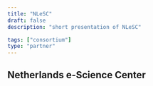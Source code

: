 ```yaml
---
title: "NLeSC"
draft: false
description: "short presentation of NLeSC"

tags: ["consortium"]
type: "partner" 
---
```


## Netherlands e-Science Center
